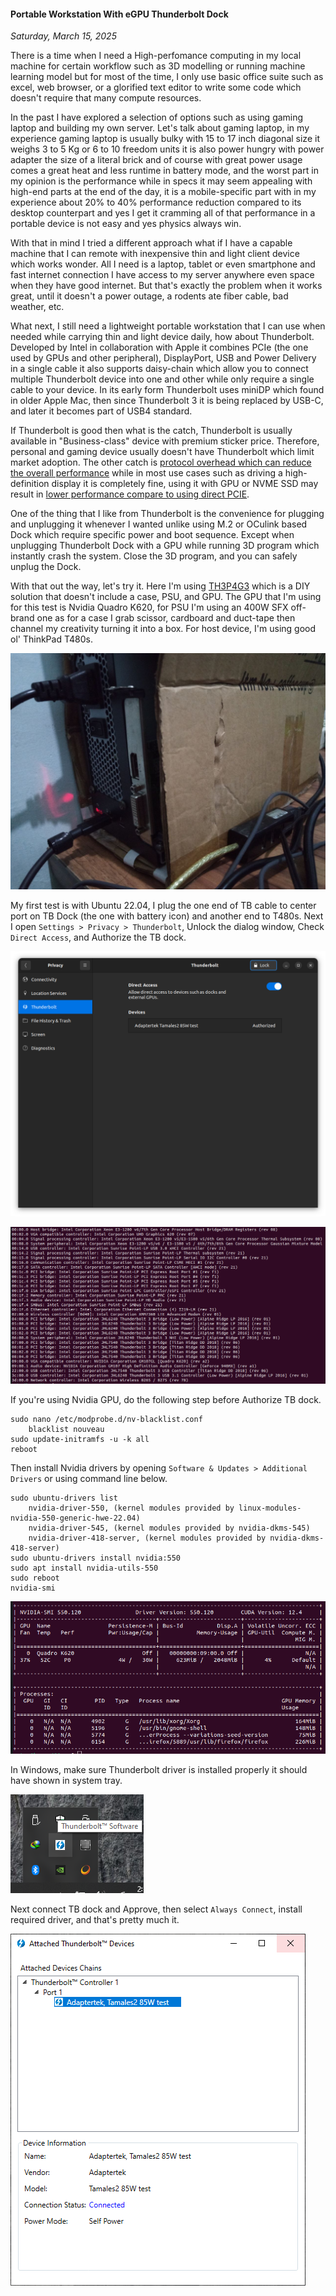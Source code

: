 #### Portable Workstation With eGPU Thunderbolt Dock
_Saturday, March 15, 2025_

There is a time when I need a High-perfomance computing in my local machine 
for certain workflow such as 3D modelling or running machine learning model 
but for most of the time, I only use basic office suite such as excel, web 
browser, or a glorified text editor to write some code which doesn't require 
that many compute resources.

In the past I have explored a selection of options such as using gaming laptop 
and building my own server. Let's talk about gaming laptop, in my experience 
gaming laptop is usually bulky with 15 to 17 inch diagonal size it weighs 
3 to 5 Kg or 6 to 10 freedom units it is also power hungry with power adapter 
the size of a literal brick and of course with great power usage comes a great heat 
and less runtime in battery mode, and the worst part in my opinion is the performance 
while in specs it may seem appealing with high-end parts at the end of the day, it 
is a mobile-specific part with in my experience about 20% to 40% performance 
reduction compared to its desktop counterpart and yes I get it cramming 
all of that performance in a portable device is not easy and yes physics always 
win. 

With that in mind I tried a different approach what if I have a capable 
machine that I can remote with inexpensive thin and light client device which 
works wonder. All I need is a laptop, tablet or even smartphone and fast internet 
connection I have access to my server anywhere even space when they have good 
internet. But that's exactly the problem when it works great, until it doesn't 
a power outage, a rodents ate fiber cable, bad weather, etc.

What next, I still need a lightweight portable workstation that I can use when needed 
while carrying thin and light device daily, how about Thunderbolt. Developed by Intel 
in collaboration with Apple it combines PCIe (the one used by GPUs and other peripheral), 
DisplayPort, USB and Power Delivery in a single cable it also supports daisy-chain which 
allow you to connect multiple Thunderbolt device into one and other while only require 
a single cable to your device. In its early form Thunderbolt uses miniDP which found 
in older Apple Mac, then since Thunderbolt 3 it is being replaced by USB-C, and later 
it becomes part of USB4 standard.

If Thunderbolt is good then what is the catch, Thunderbolt is usually available 
in "Business-class" device with premium sticker price. Therefore, personal and gaming 
device usually doesn't have Thunderbolt which limit market adoption. The other catch is 
[protocol overhead which can reduce the overall performance](https://egpu.io/best-external-graphics-card-builds/#perf) 
while in most use cases such as driving a high-definition 
display it is completely fine, using it with GPU or NVME SSD may result in 
[lower performance compare to using direct PCIE](https://egpu.io/forums/expresscard-mpcie-m-2-adapters/build-m2-vs-thunderbolt). 

One of the thing that I like from Thunderbolt is the convenience for plugging 
and unplugging it whenever I wanted unlike using M.2 or OCulink based Dock which require specific power and boot sequence. Except when unplugging Thunderbolt 
Dock with a GPU while running 3D program which instantly crash the system. 
Close the 3D program, and you can safely unplug the Dock.

With that out the way, let's try it. Here I'm using 
[TH3P4G3](https://egpu.io/exp-gdc-th3p4g2-thunderbolt-gpu-dock-review/) 
which is a DIY solution that doesn't include a case, PSU, and GPU. The GPU that 
I'm using for this test is Nvidia Quadro K620, for PSU I'm using an 400W SFX 
off-brand one as for a case I grab scissor, cardboard and duct-tape then channel 
my creativity turning it into a box. For host device, I'm using good ol' ThinkPad 
T480s.

![img](./posts/2025-03-15-portable-workstation-with-egpu-thunderbolt-dock/01.jpg)

My first test is with Ubuntu 22.04, I plug the one end of TB cable to center port 
on TB Dock (the one with battery icon) and another end to T480s. Next I open 
`Settings > Privacy > Thunderbolt`, Unlock the dialog window, Check `Direct Access`, 
and Authorize the TB dock.

![img](./posts/2025-03-15-portable-workstation-with-egpu-thunderbolt-dock/02.png)

![img_lg](./posts/2025-03-15-portable-workstation-with-egpu-thunderbolt-dock/03.png)

If you're using Nvidia GPU, do the following step before Authorize TB dock.
```
sudo nano /etc/modprobe.d/nv-blacklist.conf
    blacklist nouveau
sudo update-initramfs -u -k all
reboot
```

Then install Nvidia drivers by opening `Software & Updates > Additional Drivers` 
or using command line below.
```
sudo ubuntu-drivers list
    nvidia-driver-550, (kernel modules provided by linux-modules-nvidia-550-generic-hwe-22.04)
    nvidia-driver-545, (kernel modules provided by nvidia-dkms-545)
    nvidia-driver-418-server, (kernel modules provided by nvidia-dkms-418-server)
sudo ubuntu-drivers install nvidia:550
sudo apt install nvidia-utils-550
sudo reboot
nvidia-smi
```

![img](./posts/2025-03-15-portable-workstation-with-egpu-thunderbolt-dock/04.png)

In Windows, make sure Thunderbolt driver is installed properly it should have shown in
system tray.

![img_xs](./posts/2025-03-15-portable-workstation-with-egpu-thunderbolt-dock/05.png)

Next connect TB dock and Approve, then select `Always Connect`, install required 
driver, and that's pretty much it.

![img](./posts/2025-03-15-portable-workstation-with-egpu-thunderbolt-dock/06.png)